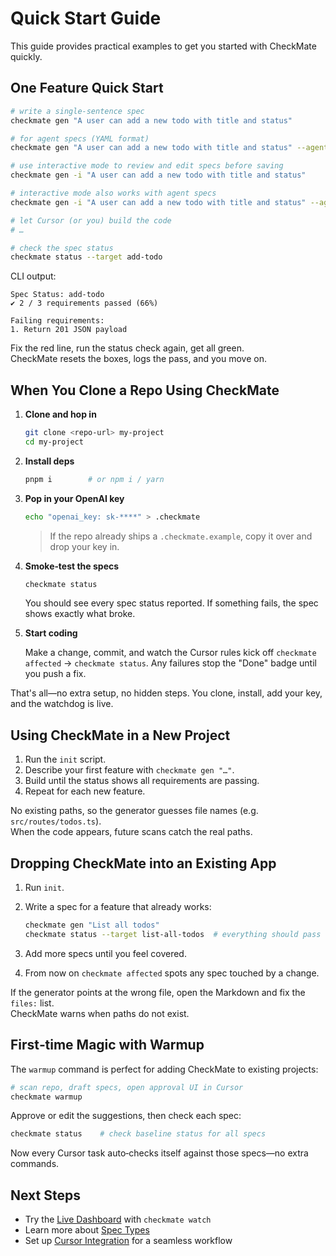 # Quick Start Guide

This guide provides practical examples to get you started with CheckMate quickly.

## One Feature Quick Start

```bash
# write a single‑sentence spec
checkmate gen "A user can add a new todo with title and status"

# for agent specs (YAML format)
checkmate gen "A user can add a new todo with title and status" --agent

# use interactive mode to review and edit specs before saving
checkmate gen -i "A user can add a new todo with title and status"

# interactive mode also works with agent specs
checkmate gen -i "A user can add a new todo with title and status" --agent

# let Cursor (or you) build the code
# …

# check the spec status
checkmate status --target add-todo
```

CLI output:

```
Spec Status: add-todo
✔ 2 / 3 requirements passed (66%)

Failing requirements:
1. Return 201 JSON payload
```

Fix the red line, run the status check again, get all green.  
CheckMate resets the boxes, logs the pass, and you move on.

## When You Clone a Repo Using CheckMate

1. **Clone and hop in**

   ```bash
   git clone <repo-url> my‑project
   cd my‑project
   ```

2. **Install deps**

   ```bash
   pnpm i        # or npm i / yarn
   ```

3. **Pop in your OpenAI key**

   ```bash
   echo "openai_key: sk-****" > .checkmate
   ```

   > If the repo already ships a `.checkmate.example`, copy it over and drop your key in.

4. **Smoke‑test the specs**

   ```bash
   checkmate status
   ```

   You should see every spec status reported. If something fails, the spec shows exactly what broke.

5. **Start coding**

   Make a change, commit, and watch the Cursor rules kick off `checkmate affected` → `checkmate status`.
   Any failures stop the "Done" badge until you push a fix.

That's all—no extra setup, no hidden steps. You clone, install, add your key, and the watchdog is live.

## Using CheckMate in a New Project

1. Run the `init` script.  
2. Describe your first feature with `checkmate gen "…"`.  
3. Build until the status shows all requirements are passing.  
4. Repeat for each new feature.

No existing paths, so the generator guesses file names (e.g. `src/routes/todos.ts`).  
When the code appears, future scans catch the real paths.

## Dropping CheckMate into an Existing App

1. Run `init`.  
2. Write a spec for a feature that already works:  

   ```bash
   checkmate gen "List all todos"
   checkmate status --target list-all-todos  # everything should pass
   ```

3. Add more specs until you feel covered.  
4. From now on `checkmate affected` spots any spec touched by a change.

If the generator points at the wrong file, open the Markdown and fix the `files:` list.  
CheckMate warns when paths do not exist.

## First‑time Magic with Warmup

The `warmup` command is perfect for adding CheckMate to existing projects:

```bash
# scan repo, draft specs, open approval UI in Cursor
checkmate warmup
```

Approve or edit the suggestions, then check each spec:

```bash
checkmate status    # check baseline status for all specs
```

Now every Cursor task auto‑checks itself against those specs—no extra commands.

## Next Steps

- Try the [Live Dashboard](Command-Reference.md#live-dashboard) with `checkmate watch`
- Learn more about [Spec Types](wiki/Spec-Types.md)
- Set up [Cursor Integration](wiki/Cursor-Integration.md) for a seamless workflow 